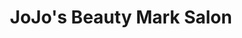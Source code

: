 ---
title: "JoJo's Beauty Mark Salon"
url: /san-antonio/jojos-beauty-mark-salon/
shop: hairdresser
---
